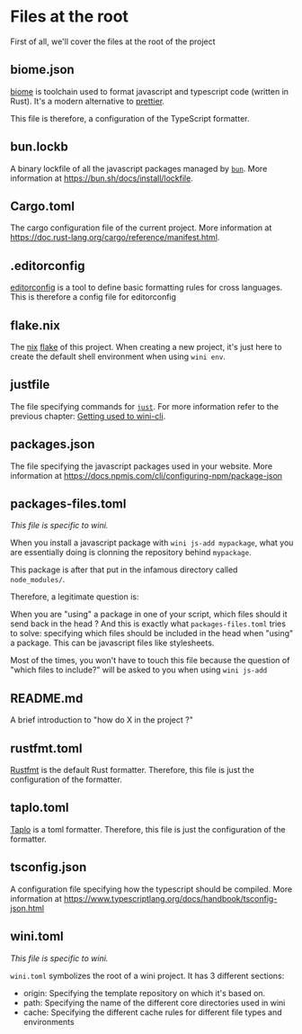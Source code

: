 # Files at the root

First of all, we'll cover the files at the root of the project


## biome.json

[biome](https://biomejs.dev/) is toolchain used to format javascript and typescript code (written in Rust). It's a modern alternative to [prettier](https://prettier.io/).

This file is therefore, a configuration of the TypeScript formatter.


## bun.lockb

A binary lockfile of all the javascript packages managed by [`bun`](https://bun.sh/). More information at <https://bun.sh/docs/install/lockfile>.


## Cargo.toml

The cargo configuration file of the current project. More information at <https://doc.rust-lang.org/cargo/reference/manifest.html>.

## .editorconfig

[editorconfig](https://editorconfig.org/) is a tool to define basic formatting rules for cross languages. This is therefore a config file for editorconfig

## flake.nix

The [nix](https://nixos.org) [flake](https://nixos.wiki/wiki/flakes) of this project. When creating a new project, it's just here to create the default shell environment when using `wini env`.


## justfile

The file specifying commands for [`just`](https://github.com/casey/just). For more information refer to the previous chapter: [Getting used to wini-cli](https://wini.rocks/doc/getting_used_to).


## packages.json

The file specifying the javascript packages used in your website. More information at <https://docs.npmjs.com/cli/configuring-npm/package-json>


## packages-files.toml

_This file is specific to wini._

When you install a javascript package with `wini js-add mypackage`, what you are essentially doing is clonning the repository behind `mypackage`.

This package is after that put in the infamous directory called `node_modules/`.

Therefore, a legitimate question is:

When you are "using" a package in one of your script, which files should it send back in the head ? And this is exactly what `packages-files.toml` tries to solve: specifying which files should be included in the head when "using" a package. This can be javascript files like stylesheets.

Most of the times, you won't have to touch this file because the question of "which files to include?" will be asked to you when using `wini js-add`


## README.md 

A brief introduction to "how do X in the project ?"


## rustfmt.toml

[Rustfmt](https://github.com/rust-lang/rustfmt) is the default Rust formatter. Therefore, this file is just the configuration of the formatter.

## taplo.toml

[Taplo](https://taplo.tamasfe.dev/) is a toml formatter. Therefore, this file is just the configuration of the formatter.

## tsconfig.json

A configuration file specifying how the typescript should be compiled. More information at <https://www.typescriptlang.org/docs/handbook/tsconfig-json.html>


## wini.toml

_This file is specific to wini._

`wini.toml` symbolizes the root of a wini project. It has 3 different sections:

- origin: Specifying the template repository on which it's based on.
- path: Specifying the name of the different core directories used in wini
- cache: Specifying the different cache rules for different file types and environments

